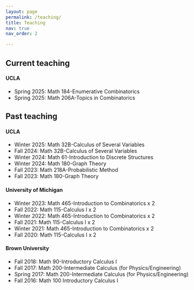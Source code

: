 ```yaml
---
layout: page
permalink: /teaching/
title: Teaching
nav: true
nav_order: 2

---
```

<h2> Current teaching </h2>
<h4> UCLA </h4>
<ul>
    <li> Spring 2025: Math 184-Enumerative Combinatorics</li>
    <li> Spring 2025: Math 206A-Topics in Combinatorics</li>
</ul>
<h2> Past teaching </h2>
<h4> UCLA </h4>
<ul>
    <li> Winter 2025: Math 32B-Calculus of Several Variables</li>
    <li> Fall 2024: Math 32B-Calculus of Several Variables</li>
    <li> Winter 2024: Math 61-Introduction to Discrete Structures</li>
    <li> Winter 2024: Math 180-Graph Theory </li>
    <li> Fall 2023: Math 218A-Probabilistic Method </li>
    <li> Fall 2023: Math 180-Graph Theory </li>
</ul>
<h4> University of Michigan </h4>
<ul>
<li> Winter 2023: Math 465-Introduction to Combinatorics x 2</li>
<li> Fall 2022: Math 115-Calculus I x 2 </li>
<li> Winter 2022: Math 465-Introduction to Combinatorics x 2</li>
<li> Fall 2021: Math 115-Calculus I x 2</li>
<li> Winter 2021: Math 465-Introduction to Combinatorics x 2</li>
<li> Fall 2020: Math 115-Calculus I x 2</li>
</ul> 
<h4> Brown University </h4>
<ul>
<li> Fall 2018: Math 90-Introductory Calculus I </li>
<li> Fall 2017: Math 200-Intermediate Calculus (for Physics/Engineering) </li>
<li> Spring 2017: Math 200-Intermediate Calculus (for Physics/Engineering) </li>
<li> Fall 2016: Math 100 Introductory Calculus I </li>
</ul>  